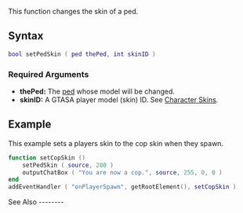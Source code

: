 This function changes the skin of a ped.

Syntax
------

``` lua
bool setPedSkin ( ped thePed, int skinID )
```

### Required Arguments

-   **thePed:** The [ped](/docs/ped.md "wikilink") whose model will be changed.
-   **skinID:** A GTASA player model (skin) ID. See [Character Skins](/docs/character_skins.md "wikilink").

Example
-------

<section show="true" name="Server" class="server">
This example sets a players skin to the cop skin when they spawn.

``` lua
function setCopSkin ()
    setPedSkin ( source, 280 )
    outputChatBox ( "You are now a cop.", source, 255, 0, 0 )
end
addEventHandler ( "onPlayerSpawn", getRootElement(), setCopSkin )
```

</section>
See Also
--------
